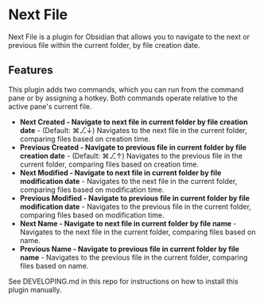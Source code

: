 # Next File

Next File is a plugin for Obsidian that allows you to navigate to the next or previous file within the current folder, by file creation date.

## Features
This plugin adds two commands, which you can run from the command pane or by assigning a hotkey. Both commands operate relative to the active pane's current file.
- **Next Created - Navigate to next file in current folder by file creation date** - (Default: ⌘⎇↓) Navigates to the next file in the current folder, comparing files based on creation time.
- **Previous Created - Navigate to previous file in current folder by file creation date** - (Default: ⌘⎇↑) Navigates to the previous file in the current folder, comparing files based on creation time.
- **Next Modified - Navigate to next file in current folder by file modification date** - Navigates to the next file in the current folder, comparing files based on modification time.
- **Previous Modified - Navigate to previous file in current folder by file modification date** - Navigates to the previous file in the current folder, comparing files based on modification time.
- **Next Name - Navigate to next file in current folder by file name** - Navigates to the next file in the current folder, comparing files based on name.
- **Previous Name - Navigate to previous file in current folder by file name** - Navigates to the previous file in the current folder, comparing files based on name.

See DEVELOPING.md in this repo for instructions on how to install this plugin manually.